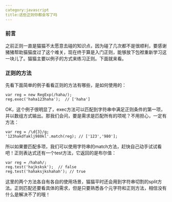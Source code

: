 ```yaml
---
category:javascript
title:这些正则你都会写了吗
---
```


### 前言
之前正则一直是猫猫不太愿意去碰的知识点，因为碰了几次都不是很顺利，要感谢猪猪帮助猫猫度过了这个难关，现在终于算是入门正则，能够放下包袱重新学习这一块儿了。猫猫主要以例子的方式来练习正则。下面就来看。

### 正则的方法
先看下面简单的例子看看正则的方法有哪些，是如何使用的：

```
var reg = new RegExp(/haha/);
reg.exec('haha123haha');  // ['haha']
```

OK，这个例子很明显了，exec方法可以匹配到字符串中满足正则条件的第一项，并以数组方式输出。那我们会问，要是需求是匹配所有的项呢？不用担心，一定有方法：

```
var reg = /\d{3}/g;
'123hakdfaklj980kl'.match(reg); // ['123','980'];
```

所以如果要匹配多项，我们可以使用字符串的match方法，赶快自己动手试试看吧！正则表达式还有一个test方法，它返回的是布尔值：

```
var reg = /hahah/;
reg.test('hajksksk');  // false
reg.test('hahaksjkshahah'); // true
```

这里的两个方法各自有各自的使用场景，猫猫平时还会用到字符串切割的split方法。正则匹配还要看具体的需求，但是只要熟悉各个元字符和正则方法，相信没有什么是解决不了的哦！